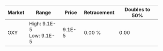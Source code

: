 | Market | Range | Price| Retracement | Doubles to 50% |
| --- | --- | --- | --- | --- |
| OXY | High: 9.1E-5<br />Low: 9.1E-5 | 9.1E-5 | 0.00 % | 0.00 |
